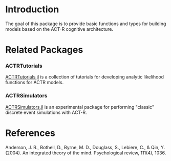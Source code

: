 # Introduction 
The goal of this package is to provide basic functions and types for building models based
on the ACT-R cognitive architecture.

# Related Packages

### ACTRTutorials

[ACTRTutorials.jl](https://github.com/itsdfish/ACTRTutorials.jl) is a collection of tutorials for developing analytic likelihood functions for ACTR models.

### ACTRSimulators

[ACTRSimulators.jl](https://github.com/itsdfish/ACTRSimulators.jl) is an experimental package for performing "classic" discrete event simulations with ACT-R.


# References

Anderson, J. R., Bothell, D., Byrne, M. D., Douglass, S., Lebiere, C., & Qin, Y. (2004). An integrated theory of the mind. Psychological review, 111(4), 1036.